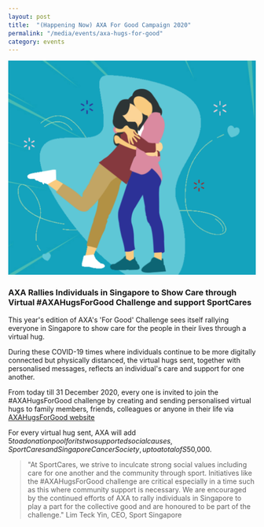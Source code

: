 ```yaml
---
layout: post
title:  "(Happening Now) AXA For Good Campaign 2020"
permalink: "/media/events/axa-hugs-for-good"
category: events
---
```


![AXA Hugs For Good](/images/AXA_Hugs.png)

### AXA Rallies Individuals in Singapore to Show Care through Virtual #AXAHugsForGood Challenge and support SportCares

This year's edition of AXA's 'For Good' Challenge sees itself rallying everyone in Singapore to show care for the people in their lives through a virtual hug.

During these COVID-19 times where individuals continue to be more digitally connected but physically distanced, the virtual hugs sent, together with personalised messages, reflects an individual's care and support for one another. 

From today till 31 December 2020, every one is invited to join the #AXAHugsForGood challenge by creating and sending personalised virtual hugs to family members, friends, colleagues or anyone in their life via [AXAHugsForGood website](https://axahugsforgood.com/)

For every virtual hug sent, AXA will add $5 to a donation pool for its two supported social causes, SportCares and Singapore Cancer Society, up to a total of S$50,000.

> "At SportCares, we strive to inculcate strong social values including care for one another and the community through sport.  Initiatives like the #AXAHugsForGood challenge are critical especially in a time such as this where community support is necessary.  We are encouraged by the continued efforts of AXA to rally individuals in Singapore to play a part for the collective good and are honoured to be part of the challenge." Lim Teck Yin, CEO, Sport Singapore



